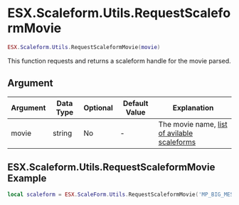 # ESX.Scaleform.Utils.RequestScaleformMovie

```lua
ESX.Scaleform.Utils.RequestScaleformMovie(movie)
```

This function requests and returns a scaleform handle for the movie parsed.

## Argument

| Argument | Data Type | Optional | Default Value | Explanation                                                                       |
|----------|-----------|----------|---------------|-----------------------------------------------------------------------------------|
| movie    | string    | No       | -             | The movie name, [list of avilable scaleforms](https://scaleform.devtesting.pizza) |

## ESX.Scaleform.Utils.RequestScaleformMovie Example

```lua
local scaleform = ESX.ScaleForm.Utils.RequestScaleformMovie('MP_BIG_MESSAGE_FREEMODE')
```
